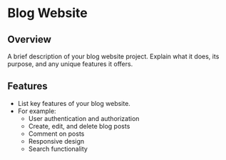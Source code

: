 # Blog Website

## Overview
A brief description of your blog website project. Explain what it does, its purpose, and any unique features it offers.

## Features
- List key features of your blog website.
- For example:
  - User authentication and authorization
  - Create, edit, and delete blog posts
  - Comment on posts
  - Responsive design
  - Search functionality
